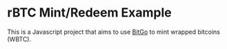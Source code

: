 # rBTC Mint/Redeem Example

This is a Javascript project that aims to use [BitGo](https://developers.bitgo.com/guides/get-started/sdk/install) to mint wrapped bitcoins (WBTC).